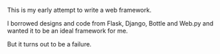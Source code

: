 This is my early attempt to write a web framework.

I borrowed designs and code from Flask, Django, Bottle and Web.py and wanted it to be an ideal framework for me.

But it turns out to be a failure.
